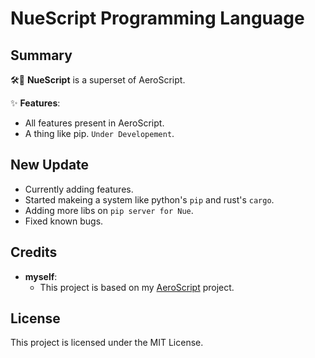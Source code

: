 ﻿# NueScript Programming Language
## Summary

🛠️🌟 **NueScript** is a superset of AeroScript.

✨ **Features**:
- All features present in AeroScript.
- A thing like pip. `Under Developement`.

## New Update

* Currently adding features.
* Started makeing a system like python's `pip` and rust's `cargo`.
* Adding more libs on `pip server for Nue`.
* Fixed known bugs.

## Credits

- **myself**:
  - This project is based on my [AeroScript](https://github.com/Yuri-DaBang/AeroScript-v2-Stable) project.

## License

This project is licensed under the MIT License.
